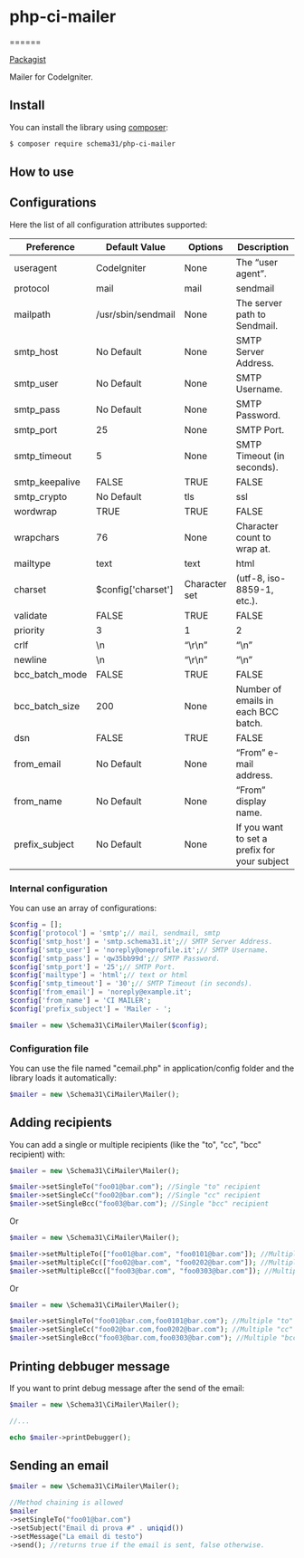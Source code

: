 # php-ci-mailer
======

[Packagist][link-packagist]

Mailer for CodeIgniter.

Install
-------

You can install the library using [composer](https://getcomposer.org/):

```sh
$ composer require schema31/php-ci-mailer
```

How to use
----------

## Configurations

Here the list of all configuration attributes supported:

|Preference       |Default Value       |Options             |Description|
|-----------------|--------------------|--------------------|-----------|
|useragent        |CodeIgniter         |None                |The “user agent”.|
|protocol         |mail                |mail|sendmail|smtp  |The mail sending protocol.|
|mailpath         |/usr/sbin/sendmail  |None                |The server path to Sendmail.|
|smtp_host        |No Default          |None                |SMTP Server Address.|
|smtp_user        |No Default          |None                |SMTP Username.|
|smtp_pass        |No Default          |None                |SMTP Password.|
|smtp_port        |25                  |None                |SMTP Port.|
|smtp_timeout     |5                   |None                |SMTP Timeout (in seconds).|
|smtp_keepalive   |FALSE               |TRUE|FALSE          |Persistent SMTP connections.|
|smtp_crypto      |No Default          |tls|ssl             |SMTP Encryption.|
|wordwrap         |TRUE                |TRUE|FALSE          |Word-wrap.|
|wrapchars        |76                  |None                |Character count to wrap at.|
|mailtype         |text                |text|html 	        |Type of mail.|
|charset          |$config['charset']  |Character set       |(utf-8, iso-8859-1, etc.).|
|validate         |FALSE               |TRUE|FALSE          |Whether to validate the email address.|
|priority         |3                   |1|2|3|4|5           |Email Priority. 1 = highest. 5 = lowest.|
|crlf             |\n                  |“\r\n”|“\n”|“\r” 	|Newline character.|
|newline          |\n                  |“\r\n”|“\n”|“\r”    |Newline character.|
|bcc_batch_mode   |FALSE               |TRUE|FALSE          |Enable BCC Batch Mode.|
|bcc_batch_size   |200                 |None                |Number of emails in each BCC batch.|
|dsn              |FALSE               |TRUE|FALSE          |Enable notify message from server.|
|from_email       |No Default          |None                |“From” e-mail address.|
|from_name        |No Default          |None                |“From” display name.|
|prefix_subject   |No Default          |None                |If you want to set a prefix for your subject|

### Internal configuration

You can use an array of configurations: 

```php
$config = [];
$config['protocol'] = 'smtp';// mail, sendmail, smtp
$config['smtp_host'] = 'smtp.schema31.it';// SMTP Server Address.
$config['smtp_user'] = 'noreply@oneprofile.it';// SMTP Username.
$config['smtp_pass'] = 'qw35bb99d';// SMTP Password.
$config['smtp_port'] = '25';// SMTP Port.
$config['mailtype'] = 'html';// text or html
$config['smtp_timeout'] = '30';// SMTP Timeout (in seconds).
$config['from_email'] = 'noreply@example.it';
$config['from_name'] = 'CI MAILER';
$config['prefix_subject'] = 'Mailer - ';

$mailer = new \Schema31\CiMailer\Mailer($config);
```

### Configuration file

You can use the file named "cemail.php" in application/config folder and the library loads it automatically: 

```php
$mailer = new \Schema31\CiMailer\Mailer();
```

## Adding recipients

You can add a single or multiple recipients (like the "to", "cc", "bcc" recipient) with:

```php
$mailer = new \Schema31\CiMailer\Mailer();

$mailer->setSingleTo("foo01@bar.com"); //Single "to" recipient
$mailer->setSingleCc("foo02@bar.com"); //Single "cc" recipient
$mailer->setSingleBcc("foo03@bar.com"); //Single "bcc" recipient
```

Or

```php
$mailer = new \Schema31\CiMailer\Mailer();

$mailer->setMultipleTo(["foo01@bar.com", "foo0101@bar.com"]); //Multiple "to" recipient: "foo01@bar.com" and "foo0101@bar.com"
$mailer->setMultipleCc(["foo02@bar.com", "foo0202@bar.com"]); //Multiple "cc" recipient: "foo02@bar.com" and "foo0202@bar.com"
$mailer->setMultipleBcc(["foo03@bar.com", "foo0303@bar.com"]); //Multiple "bcc" recipient: "foo03@bar.com" and "foo0303@bar.com"
```

Or

```php
$mailer = new \Schema31\CiMailer\Mailer();

$mailer->setSingleTo("foo01@bar.com,foo0101@bar.com"); //Multiple "to" recipient: "foo01@bar.com" and "foo0101@bar.com" comma separated
$mailer->setSingleCc("foo02@bar.com,foo0202@bar.com"); //Multiple "cc" recipient: "foo02@bar.com" and "foo0202@bar.com" comma separated
$mailer->setSingleBcc("foo03@bar.com,foo0303@bar.com"); //Multiple "bcc" recipient: "foo03@bar.com" and "foo0303@bar.com" comma separated
```

## Printing debbuger message

If you want to print debug message after the send of the email:

```php
$mailer = new \Schema31\CiMailer\Mailer();

//...

echo $mailer->printDebugger();
```

## Sending an email

```php
$mailer = new \Schema31\CiMailer\Mailer();

//Method chaining is allowed
$mailer
->setSingleTo("foo01@bar.com")
->setSubject("Email di prova #" . uniqid())
->setMessage("La email di testo")
->send(); //returns true if the email is sent, false otherwise.
```

[link-packagist]: https://packagist.org/packages/schema31/php-ci-mailer
